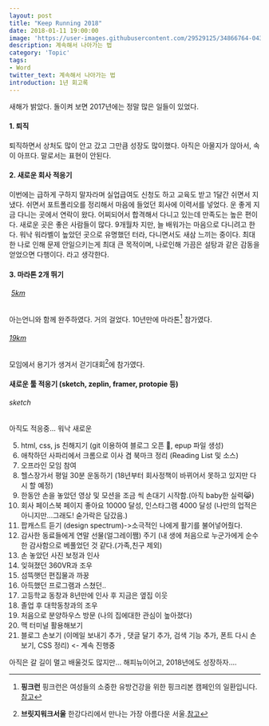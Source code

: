 ```yaml
---
layout: post
title: "Keep Running 2018"
date: 2018-01-11 19:00:00
image: 'https://user-images.githubusercontent.com/29529125/34866764-043ad5da-f7c1-11e7-86cf-9d330b967764.jpg'
description: 계속해서 나아가는 법
category: 'Topic'
tags:
- Word
twitter_text: 계속해서 나아가는 법
introduction: 1년 회고록
---
```



새해가 밝았다. 
돌이켜 보면 2017년에는 정말 많은 일들이 있었다.

#### 1. 퇴직 
퇴직하면서 상처도 많이 안고 갔고 그만큼 성장도 많이했다. 
아직은 아물지가 않아서, 속이 아프다. 말로서는 표현이 안된다.

#### 2. 새로운 회사 적응기 
이번에는 급하게 구하지 말자라며 실업급여도 신청도 하고 교육도 받고 1달간 쉬면서 지냈다.
쉬면서 포트폴리오를 정리해서 마음에 들었던 회사에 이력서를 넣었다. 운 좋게 지금 다니는 곳에서 연락이 왔다.
어찌되어서 합격해서 다니고 있는데 만족도는 높은 편이다.
새로운 곳은 좋은 사람들이 많다. 9개월차 지만, 늘 배워가는 마음으로 다니려고 한다.
워낙 워라벨이 높았던 곳으로 유명했던 터라, 다니면서도 새삼 느끼는 중이다.
최대한 나로 인해 문제 안일으키는게 최대 큰 목적이며, 나로인해 가끔은 설탕과 같은 감동을 얻었으면 다행이다. 라고 생각한다.

#### 3. 마라톤 2개 뛰기 
######  [5km](https://www.pinkcampaign.com/index.do, "Pink Run")
아는언니와 함께 완주하였다. 거의 걸었다. 10년만에 마라톤[^핑크런] 참가였다.
###### [19km](http://www.bridgewalkseoul.com/bw_2017/front/main.php)
모임에서 용기가 생겨서 걷기대회[^브릿지워크서울]에 참가였다.

#### 새로운 툴 적응기 (sketch, zeplin, framer, protopie 등)
###### sketch
아직도 적응중... 워낙 새로운 

5. html, css, js 친해지기 (git 이용하여 블로그 오픈 🙆, epup 파일 생성)
6. 애착하던 사파리에서 크롬으로 이사 겸 북마크 정리 (Reading List 및 소스)
7. 오프라인 모임 참여 
8. 헬스장가서 평일 30분 운동하기 (18년부터 회사정책이 바뀌어서 못하고 있지만 다시 할 예정)
9. 한동안 손을 놓았던 영상 및 모션을 조금 씩 손대기 시작함.(아직 baby한 실력😹)
10. 회사 페이스북 페이지 좋아요 10000 달성, 인스타그램 4000 달성 (나만의 업적은 아니지만...그래도! 숟가락은 담갔음.)
11. 팝캐스트 듣기 (design spectrum)->소극적인 나에게 활기를 불어넣어줬다.
12. 감사한 동료들에게 연말 선물(얼그레이쨈) 주기 (내 생에 처음으로 누군가에게 순수한 감사함으로 베풀었던 것 같다.(가족,친구 제외)
13. 손 놓았던 사진 보정과 인사 
14. 잊혀졌던 360VR과 조우 
15. 섬뜩햇던 편집물과 까꿍 
16. 아득했던 프로그램과 스쳤던..
17. 고등학교 동창과 8년만에 인사 후 지금은 옆집 이웃
18. 졸업 후 대학동창과의 조우 
19. 처음으로 분양하우스 방문 (나의 집에대한 관심이 높아졌다)
20. 맥 터미널 활용해보기 
21. 블로그 손보기 (이메일 보내기 추가 , 댓글 달기 추가, 검색 기능 추가, 폰트 다시 손보기, CSS 정리) <- 계속 진행중


아직은 갈 길이 멀고 배울것도 많지만... 해피뉴이어고, 2018년에도 성장하자....

[^핑크런]: **핑크런** 핑크런은 여성들의 소중한 유방건강을 위한 핑크리본 캠페인의 일환입니다.[참고](https://www.pinkcampaign.com/intro/intro.do)
[^브릿지워크서울]: **브릿지워크서울** 한강다리에서 만나는 가장 아름다운 서울.[참고](http://www.bridgewalkseoul.com/bw_2017/front/main.php)
